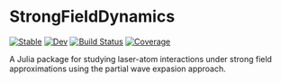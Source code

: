 # StrongFieldDynamics

[![Stable](https://img.shields.io/badge/docs-stable-blue.svg)](https://AlokaSahoo.github.io/StrongFieldDynamics.jl/stable/)
[![Dev](https://img.shields.io/badge/docs-dev-blue.svg)](https://AlokaSahoo.github.io/StrongFieldDynamics.jl/dev/)
[![Build Status](https://github.com/AlokaSahoo/StrongFieldDynamics.jl/actions/workflows/CI.yml/badge.svg?branch=main)](https://github.com/AlokaSahoo/StrongFieldDynamics.jl/actions/workflows/CI.yml?query=branch%3Amain)
[![Coverage](https://codecov.io/gh/AlokaSahoo/StrongFieldDynamics.jl/branch/main/graph/badge.svg)](https://codecov.io/gh/AlokaSahoo/StrongFieldDynamics.jl)

A Julia package for studying laser-atom interactions under strong field approximations using the partial wave expasion approach. 
